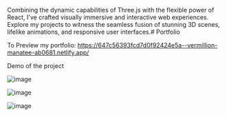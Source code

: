 Combining the dynamic capabilities of Three.js with the flexible power of React, I've crafted visually immersive and interactive web experiences. Explore my projects to witness the seamless fusion of stunning 3D scenes, lifelike animations, and responsive user interfaces.# Portfolio

To Preview my portfolio:
https://647c56393fcd7d0f92424e5a--vermillion-manatee-ab0681.netlify.app/

Demo of the project  


![image](https://github.com/harrishmarro/Portfolio/assets/74762783/5f1b8fb2-2353-44be-9270-d6c82a490c6e)


![image](https://github.com/harrishmarro/Portfolio/assets/74762783/ab134d52-9cd7-4ab7-919e-6a570f7f83d9)


![image](https://github.com/harrishmarro/Portfolio/assets/74762783/e4799bf2-9816-4e9f-a1c3-3f9ffcb6b2ae)

